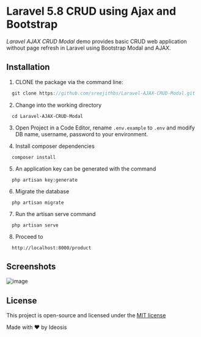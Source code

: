 Laravel 5.8 CRUD using Ajax and Bootstrap
======================

_Laravel AJAX CRUD Modal_ demo provides basic CRUD web application without page refresh in Laravel using Bootstrap Modal and AJAX.


## Installation
1. CLONE the package via the command line:
```js
  git clone https://github.com/sreejithbs/Laravel-AJAX-CRUD-Modal.git
```
2. Change into the working directory
```
  cd Laravel-AJAX-CRUD-Modal
```
3. Open Project in a Code Editor, rename `.env.example` to `.env` and modify DB name, username, password to your environment.

4. Install composer dependencies
```
  composer install
```
5. An application key can be generated with the command
```
  php artisan key:generate
```
6. Migrate the database
```
  php artisan migrate
```
7. Run the artisan serve command
```
  php artisan serve
```
8. Proceed to
```
  http://localhost:8000/product
```

## Screenshots
![image](https://user-images.githubusercontent.com/images.png)

## License
This project is open-source and licensed under the [MIT license](http://opensource.org/licenses/MIT)

Made with &#10084; by Ideosis
